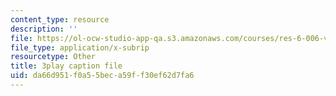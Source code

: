 ```yaml
---
content_type: resource
description: ''
file: https://ol-ocw-studio-app-qa.s3.amazonaws.com/courses/res-6-006-video-demonstrations-in-lasers-and-optics-spring-2008/da66d951f0a55beca59ff30ef62d7fa6_JYzKNjD1zEU.vtt
file_type: application/x-subrip
resourcetype: Other
title: 3play caption file
uid: da66d951-f0a5-5bec-a59f-f30ef62d7fa6
---
```


